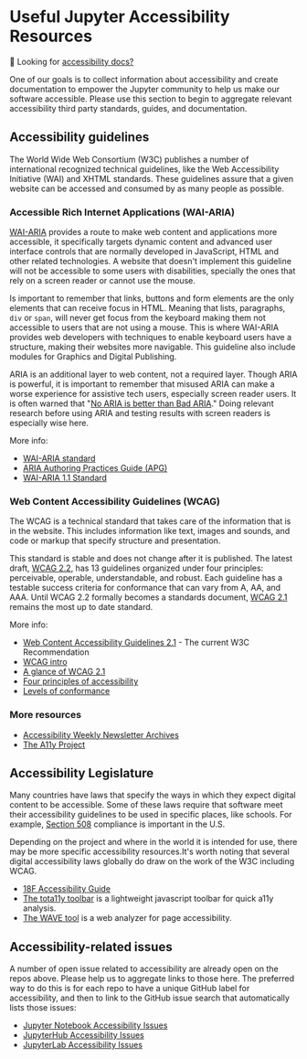 # Useful Jupyter Accessibility Resources

🔔 Looking for [accessibility docs?](../accessibility-docs)

One of our goals is to collect information about accessibility and create documentation to empower the Jupyter community to help us make our software accessible. Please use this section to begin to aggregate relevant accessibility third party standards, guides, and documentation.

## Accessibility guidelines

The World Wide Web Consortium (W3C) publishes a number of international recognized technical guidelines, like the Web Accessibility Initiative (WAI) and XHTML standards. These guidelines assure that a given website can be accessed and consumed by as many people as possible.

### Accessible Rich Internet Applications (WAI-ARIA)

[WAI-ARIA](https://www.w3.org/WAI/standards-guidelines/aria/) provides a route to make web content and applications more accessible, it specifically targets dynamic content and advanced user interface controls that are normally developed in JavaScript, HTML and other related technologies. A website that doesn't implement this guideline will not be accessible to some users with disabilities, specially the ones that rely on a screen reader or cannot use the mouse.

Is important to remember that links, buttons and form elements are the only elements that can receive focus in HTML. Meaning that lists, paragraphs, `div` or `span`, will never get focus from the keyboard making them not accessible to users that are not using a mouse. This is where WAI-ARIA provides web developers with techniques to enable keyboard users have a structure, making their websites more navigable. This guideline also include modules for Graphics and Digital Publishing.

ARIA is an additional layer to web content, not a required layer. Though ARIA is powerful, it is important to remember that misused ARIA can make a worse experience for assistive tech users, especially screen reader users. It is often warned that "[No ARIA is better than Bad ARIA](https://www.w3.org/WAI/ARIA/apg/practices/read-me-first/)." Doing relevant research before using ARIA and testing results with screen readers is especially wise here.

More info:

- [WAI-ARIA standard](https://www.w3.org/TR/wai-aria/)
- [ARIA Authoring Practices Guide (APG)](https://www.w3.org/WAI/ARIA/apg/)
- [WAI-ARIA 1.1 Standard](https://www.w3.org/TR/wai-aria-1.1/)

### Web Content Accessibility Guidelines (WCAG)

The WCAG is a technical standard that takes care of the information that is in the website. This includes information like text, images and sounds, and code or markup that specify structure and presentation.

This standard is stable and does not change after it is published. The latest draft, [WCAG 2.2](https://www.w3.org/TR/WCAG22/), has 13 guidelines organized under four principles: perceivable, operable, understandable, and robust. Each guideline has a testable success criteria for conformance that can vary from A, AA, and AAA. Until WCAG 2.2 formally becomes a standards document, [WCAG 2.1](https://www.w3.org/TR/WCAG21/) remains the most up to date standard.

More info:

- [Web Content Accessibility Guidelines 2.1](https://www.w3.org/TR/WCAG21/) - The current W3C Recommendation
- [WCAG intro](https://www.w3.org/WAI/standards-guidelines/wcag/)
- [A glance of WCAG 2.1](https://www.w3.org/WAI/standards-guidelines/wcag/glance/)
- [Four principles of accessibility](https://www.w3.org/WAI/WCAG21/Understanding/intro#understanding-the-four-principles-of-accessibility)
- [Levels of conformance](https://www.w3.org/WAI/WCAG21/Understanding/conformance#levels)

### More resources

- [Accessibility Weekly Newsletter Archives](https://a11yweekly.com/issues/)
- [The A11y Project](https://a11yproject.com/)

## Accessibility Legislature

Many countries have laws that specify the ways in which they expect digital content to be accessible. Some of these laws require that software meet their accessibility guidelines to be used in specific places, like schools. For example, [Section 508](https://www.section508.gov/about-us/) compliance is important in the U.S.

Depending on the project and where in the world it is intended for use, there may be more specific accessibility resources.It's worth noting that several digital accessibility laws globally do draw on the work of the W3C including WCAG.
- [18F Accessibility Guide](https://accessibility.18f.gov/)
- [The tota11y toolbar](https://khan.github.io/tota11y/) is a lightweight javascript toolbar for quick a11y analysis.
- [The WAVE tool](http://wave.webaim.org/report#/http://z2jh.jupyter.org/) is a web analyzer for page accessibility.


## Accessibility-related issues

A number of open issue related to accessibility are already open on the repos above.
Please help us to aggregate links to those here.
The preferred way to do this is for each repo to have a unique GitHub label for accessibility,
and then to link to the GitHub issue search that automatically lists those issues:

- [Jupyter Notebook Accessibility Issues](https://github.com/jupyter/notebook/issues?q=is%3Aopen+is%3Aissue+label%3Atag%3AAccessibility)
- [JupyterHub Accessibility Issues](https://github.com/jupyterhub/jupyterhub/issues?q=is%3Aopen+is%3Aissue+label%3Aaccessibility)
- [JupyterLab Accessibility Issues](https://github.com/jupyterlab/jupyterlab/issues?q=is%3Aopen+is%3Aissue+label%3Atag%3AAccessibility)
